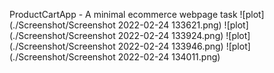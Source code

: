 ProductCartApp - A minimal ecommerce webpage task
![plot](./Screenshot/Screenshot 2022-02-24 133621.png)
![plot](./Screenshot/Screenshot 2022-02-24 133924.png)
![plot](./Screenshot/Screenshot 2022-02-24 133946.png)
![plot](./Screenshot/Screenshot 2022-02-24 134011.png)
